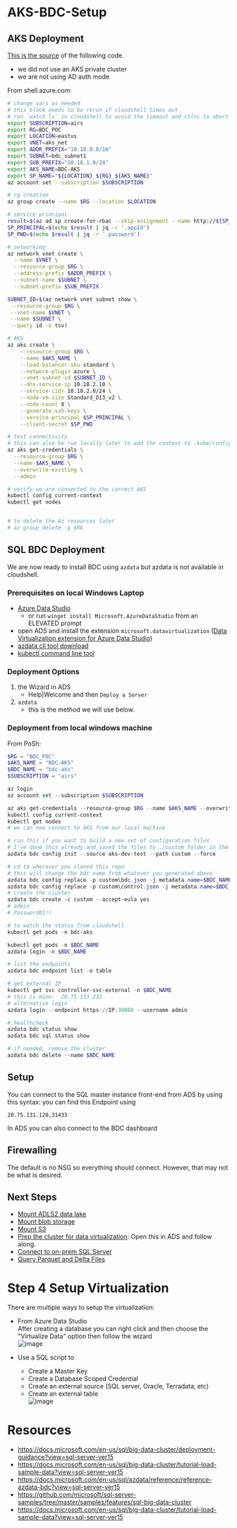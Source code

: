 # AKS-BDC-Setup

## AKS Deployment 

[This is the source](https://docs.microsoft.com/en-us/sql/big-data-cluster/active-directory-deployment-aks-tutorial?view=sql-server-ver15) of the following code.  
* we did not use an AKS private cluster
* we are not using AD auth mode

From shell.azure.com:

```bash
# change vars as needed
# this block needs to be rerun if cloudshell times out
# run `watch ls` in cloudshell to avoid the timeout and ctl+c to abort it
export SUBSCRIPTION=airs
export RG=BDC_POC
export LOCATION=eastus
export VNET=aks_net
export ADDR_PREFIX="10.18.0.0/16"
export SUBNET=bdc_subnet1
export SUB_PREFIX="10.18.1.0/24"
export AKS_NAME=BDC-AKS
export SP_NAME="${LOCATION}_${RG}_${AKS_NAME}"
az account set --subscription $SUBSCRIPTION

# rg creation
az group create --name $RG --location $LOCATION

# service principal
result=$(az ad sp create-for-rbac --skip-assignment --name http://${SP_NAME})
SP_PRINCIPAL=$(echo $result | jq -r '.appId')
SP_PWD=$(echo $result | jq -r '.password')

# networking
az network vnet create \
  --name $VNET \
  --resource-group $RG \
  --address-prefix $ADDR_PREFIX \
  --subnet-name $SUBNET \
  --subnet-prefix $SUB_PREFIX

SUBNET_ID=$(az network vnet subnet show \
 --resource-group $RG \
 --vnet-name $VNET \
 --name $SUBNET \
 --query id -o tsv)

# AKS
az aks create \
    --resource-group $RG \
    --name $AKS_NAME \
    --load-balancer-sku standard \
    --network-plugin azure \
    --vnet-subnet-id $SUBNET_ID \
    --dns-service-ip 10.18.2.10 \
    --service-cidr 10.18.2.0/24 \
    --node-vm-size Standard_D13_v2 \
    --node-count 8 \
    --generate-ssh-keys \
    --service-principal $SP_PRINCIPAL \
    --client-secret $SP_PWD

# test connectivity
# this can also be run locally later to add the context to .kube/config file on my laptop
az aks get-credentials \
  --resource-group $RG \
  --name $AKS_NAME \
  --overwrite-existing \
  --admin

# verify we are connected to the correct AKS
kubectl config current-context
kubectl get nodes


# to delete the Az resources later
# az group delete -g $RG
```

## SQL BDC Deployment

We are now ready to install BDC using `azdata` but azdata is not available in cloudshell.  

### Prerequisites on local Windows Laptop

* [Azure Data Studio](https://docs.microsoft.com/en-us/sql/azure-data-studio/download-azure-data-studio?view=sql-server-ver15)
  * or run `winget install Microsoft.AzureDataStudio` from an ELEVATED prompt
* open ADS and install the extension `microsoft.datavirtualization` ([Data Virtualization extension for Azure Data Studio](https://docs.microsoft.com/en-us/sql/azure-data-studio/extensions/data-virtualization-extension?view=sql-server-ver15))
* [azdata cli tool download](https://aka.ms/azdata-msi)
* [kubectl command line tool](https://v1-18.docs.kubernetes.io/docs/tasks/tools/install-kubectl/)


###  Deployment Options

1. the Wizard in ADS
    * Help|Welcome and then `Deploy a Server`
2. `azdata`
    * this is the method we will use below.  


### Deployment from local windows machine

From PoSh:

```powershell
$RG = "BDC_POC"
$AKS_NAME = "BDC-AKS"
$BDC_NAME = "bdc-aks"
$SUBSCRIPTION = "airs"

az login 
az account set --subscription $SUBSCRIPTION

az aks get-credentials --resource-group $RG --name $AKS_NAME --overwrite-existing --admin
kubectl config current-context
kubectl get nodes
# we can now connect to AKS from our local machine

# run this if you want to build a new set of configuration files
# I've done this already and saved the files to ./custom folder in the repo
azdata bdc config init --source aks-dev-test --path custom --force

# cd to wherever you cloned this repo
# this will change the bdc name from whatever you generated above
azdata bdc config replace -p custom\bdc.json -j metadata.name=$BDC_NAME
azdata bdc config replace -p custom\control.json -j metadata.name=$BDC_NAME
# create the cluster
azdata bdc create -c custom --accept-eula yes
# admin
# Password01!!

# to watch the status from cloudshell
kubectl get pods -n bdc-aks

kubectl get pods -n $BDC_NAME
azdata login -n $BDC_NAME

# list the endpoints
azdata bdc endpoint list -o table

# get external IP
kubectl get svc controller-svc-external -n $BDC_NAME
# this is mine:  20.75.133.232
# alternative login
azdata login --endpoint https://IP:30080 --username admin

# healthcheck
azdata bdc status show
azdata bdc sql status show

# if needed, remove the cluster
azdata bdc delete --name $BDC_NAME
```
## Setup 

You can connect to the SQL master instance front-end from ADS by using this syntax: 
you can find this Endpoint using 

`20.75.131.120,31433`

In ADS you can also connect to the BDC dashboard

## Firewalling

The default is no NSG so everything should connect.  However, that may not be what is desired.  


## Next Steps

* [Mount ADLS2 data lake](mount_storage.md)
* [Mount blob storage](mount_blob.md)
* [Mount S3](https://docs.microsoft.com/en-us/sql/big-data-cluster/hdfs-tiering-mount-s3?view=sql-server-ver15)
* [Prep the cluster for data virtualization](virtualization.ipynb):  Open this in ADS and follow along.
* [Connect to on-prem SQL Server](sql.md)
* [Query Parquet and Delta Files](parquet.md)


# Step 4 Setup Virtualization
 There are multiple ways to setup the virtualization:
 * From Azure Data Studio
 <br> After creating a database you can right click and then choose the "Virtualize Data" option then follow the wizard
 <br>![image](https://user-images.githubusercontent.com/49620357/122288734-efab7a00-cebf-11eb-899d-1601f8d3a0af.png)
 
 * Use a SQL script to
   * Create a Master Key
   * Create a Database Scoped Credential
   * Create an external source (SQL server, Oracle, Terradata, etc)
   * Create an external table
 <br>![image](https://user-images.githubusercontent.com/49620357/122289904-38affe00-cec1-11eb-959b-a330f7db3ab1.png)
 

 
 
# Resources
* https://docs.microsoft.com/en-us/sql/big-data-cluster/deployment-guidance?view=sql-server-ver15
* https://docs.microsoft.com/en-us/sql/big-data-cluster/tutorial-load-sample-data?view=sql-server-ver15
* https://docs.microsoft.com/en-us/sql/azdata/reference/reference-azdata-bdc?view=sql-server-ver15
* https://github.com/microsoft/sql-server-samples/tree/master/samples/features/sql-big-data-cluster 
* https://docs.microsoft.com/en-us/sql/big-data-cluster/tutorial-load-sample-data?view=sql-server-ver15 
